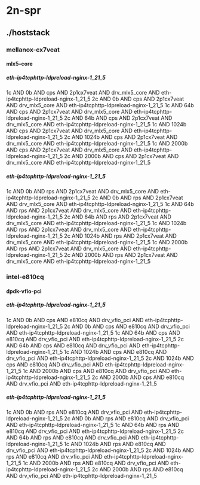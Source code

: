 # 2n-spr
## ./hoststack
### mellanox-cx7veat
#### mlx5-core
##### eth-ip4tcphttp-ldpreload-nginx-1_21_5
1c AND 0b AND cps AND 2p1cx7veat AND drv_mlx5_core AND eth-ip4tcphttp-ldpreload-nginx-1_21_5
2c AND 0b AND cps AND 2p1cx7veat AND drv_mlx5_core AND eth-ip4tcphttp-ldpreload-nginx-1_21_5
1c AND 64b AND cps AND 2p1cx7veat AND drv_mlx5_core AND eth-ip4tcphttp-ldpreload-nginx-1_21_5
2c AND 64b AND cps AND 2p1cx7veat AND drv_mlx5_core AND eth-ip4tcphttp-ldpreload-nginx-1_21_5
1c AND 1024b AND cps AND 2p1cx7veat AND drv_mlx5_core AND eth-ip4tcphttp-ldpreload-nginx-1_21_5
2c AND 1024b AND cps AND 2p1cx7veat AND drv_mlx5_core AND eth-ip4tcphttp-ldpreload-nginx-1_21_5
1c AND 2000b AND cps AND 2p1cx7veat AND drv_mlx5_core AND eth-ip4tcphttp-ldpreload-nginx-1_21_5
2c AND 2000b AND cps AND 2p1cx7veat AND drv_mlx5_core AND eth-ip4tcphttp-ldpreload-nginx-1_21_5
##### eth-ip4tcphttp-ldpreload-nginx-1_21_5
1c AND 0b AND rps AND 2p1cx7veat AND drv_mlx5_core AND eth-ip4tcphttp-ldpreload-nginx-1_21_5
2c AND 0b AND rps AND 2p1cx7veat AND drv_mlx5_core AND eth-ip4tcphttp-ldpreload-nginx-1_21_5
1c AND 64b AND rps AND 2p1cx7veat AND drv_mlx5_core AND eth-ip4tcphttp-ldpreload-nginx-1_21_5
2c AND 64b AND rps AND 2p1cx7veat AND drv_mlx5_core AND eth-ip4tcphttp-ldpreload-nginx-1_21_5
1c AND 1024b AND rps AND 2p1cx7veat AND drv_mlx5_core AND eth-ip4tcphttp-ldpreload-nginx-1_21_5
2c AND 1024b AND rps AND 2p1cx7veat AND drv_mlx5_core AND eth-ip4tcphttp-ldpreload-nginx-1_21_5
1c AND 2000b AND rps AND 2p1cx7veat AND drv_mlx5_core AND eth-ip4tcphttp-ldpreload-nginx-1_21_5
2c AND 2000b AND rps AND 2p1cx7veat AND drv_mlx5_core AND eth-ip4tcphttp-ldpreload-nginx-1_21_5
### intel-e810cq
#### dpdk-vfio-pci
##### eth-ip4tcphttp-ldpreload-nginx-1_21_5
1c AND 0b AND cps AND e810cq AND drv_vfio_pci AND eth-ip4tcphttp-ldpreload-nginx-1_21_5
2c AND 0b AND cps AND e810cq AND drv_vfio_pci AND eth-ip4tcphttp-ldpreload-nginx-1_21_5
1c AND 64b AND cps AND e810cq AND drv_vfio_pci AND eth-ip4tcphttp-ldpreload-nginx-1_21_5
2c AND 64b AND cps AND e810cq AND drv_vfio_pci AND eth-ip4tcphttp-ldpreload-nginx-1_21_5
1c AND 1024b AND cps AND e810cq AND drv_vfio_pci AND eth-ip4tcphttp-ldpreload-nginx-1_21_5
2c AND 1024b AND cps AND e810cq AND drv_vfio_pci AND eth-ip4tcphttp-ldpreload-nginx-1_21_5
1c AND 2000b AND cps AND e810cq AND drv_vfio_pci AND eth-ip4tcphttp-ldpreload-nginx-1_21_5
2c AND 2000b AND cps AND e810cq AND drv_vfio_pci AND eth-ip4tcphttp-ldpreload-nginx-1_21_5
##### eth-ip4tcphttp-ldpreload-nginx-1_21_5
1c AND 0b AND rps AND e810cq AND drv_vfio_pci AND eth-ip4tcphttp-ldpreload-nginx-1_21_5
2c AND 0b AND rps AND e810cq AND drv_vfio_pci AND eth-ip4tcphttp-ldpreload-nginx-1_21_5
1c AND 64b AND rps AND e810cq AND drv_vfio_pci AND eth-ip4tcphttp-ldpreload-nginx-1_21_5
2c AND 64b AND rps AND e810cq AND drv_vfio_pci AND eth-ip4tcphttp-ldpreload-nginx-1_21_5
1c AND 1024b AND rps AND e810cq AND drv_vfio_pci AND eth-ip4tcphttp-ldpreload-nginx-1_21_5
2c AND 1024b AND rps AND e810cq AND drv_vfio_pci AND eth-ip4tcphttp-ldpreload-nginx-1_21_5
1c AND 2000b AND rps AND e810cq AND drv_vfio_pci AND eth-ip4tcphttp-ldpreload-nginx-1_21_5
2c AND 2000b AND rps AND e810cq AND drv_vfio_pci AND eth-ip4tcphttp-ldpreload-nginx-1_21_5